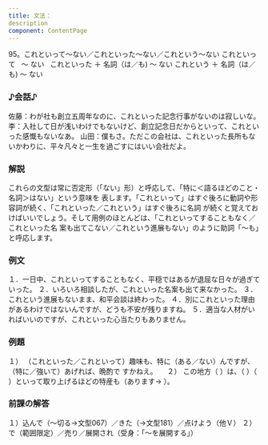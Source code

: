 ```yaml
---
title: 文法：
description
component: ContentPage
---
```



95。これといって～ない／これといった～ない／これという～ない
これといって   ～ ない  
これといった ＋ 名詞（は／も) ～ ない
これという ＋ 名詞（は／も) ～ ない
### ♪会話♪
佐藤：わが社も創立五周年なのに、これといった記念行事がないのは寂しいな。
李：入社して日が浅いわけでもないけど、創立記念日だからといって、これといった感慨もないなあ。
山田：僕もさ。ただこの会社は、これといった長所もないかわりに、平々凡々と一生を過ごすにはいい会社だよ。
### 解説
これらの文型は常に否定形（「ない」形）と呼応して、「特に＜語るほどのこと・名詞＞はない」という意味を 表します。「これといって」はすぐ後ろに動詞や形容詞が続く、「これといった／これという」はすぐ後ろに名詞 が続くと覚えておけばいいでしょう。そして用例のほとんどは、「これといってすることもなく／これといった名 案も出てこない／これという進展もない」のように助詞「～も」と呼応します。
### 例文
１．一日中、これといってすることもなく、平穏ではあるが退屈な日々が過ぎていった。
２．いろいろ相談したが、これといった名案も出て来なかった。
３．これという進展もないまま、和平会談は終わった。
４．別にこれといった理由があるわけではないんですが、どうも不安が残りますね。
５．適当な人材がいればいいのですが、これといった心当たりもありません。
### 例題
１） （これといった／これといって）趣味も、特に（ある／ない）んですが、（特に／強いて）あげれば、晩酌で
すかねえ。    
２） この地方（ ）は、（ ）（ ）といって取り上げるほどの特産も（あります→ ）。
### 前課の解答
１）込んで（～切る→文型067）／きた（→文型181）／点けよう（他Ｖ）
２）で（範囲限定）／売り／展開され（受身：「～を展開する」）
